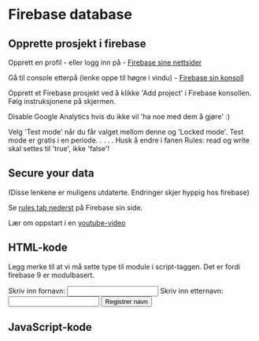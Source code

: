 # Firebase database
## Opprette prosjekt i firebase
Opprett en profil - eller logg inn på - [Firebase sine nettsider](https://firebase.google.com)


Gå til console etterpå (lenke oppe til høgre i vindu) - [Firebase sin konsoll](https://console.firebase.google.com)


Opprett et Firebase prosjekt ved å klikke 'Add project' i Firebase konsollen. Følg instruksjonene på skjermen.  

Disable Google Analytics hvis du ikke vil 'ha noe med dem å gjøre' :)

Velg 'Test mode' når du får valget mellom denne og 'Locked mode'. Test mode er gratis i en periode.
.
.
.
.
Husk å endre i fanen Rules: read og write skal settes til 'true', ikke 'false'!

## Secure your data
(Disse lenkene er muligens utdaterte. Endringer skjer hyppig hos firebase)

Se [rules tab nederst](https://firebase.google.com/docs/firestore/quickstart#web-version-9) på Firebase sin side.

Lær om oppstart i en [youtube-video](https://youtu.be/BjtxPj6jRM8)

## HTML-kode
Legg merke til at vi må sette type til module i script-taggen. Det er fordi firebase 9 er modulbasert. 

<!DOCTYPE html>
<html lang="en">
<head>
    <meta charset="UTF-8">
    <meta http-equiv="X-UA-Compatible" content="IE=edge">
    <meta name="viewport" content="width=device-width, initial-scale=1.0">
    <title>Firebase</title>
    <script src="firebaseV23.js" type="module"></script>
</head>
<body>
    <form action="#">
        <label for="fornavn">Skriv inn fornavn: </label>
        <input type="text" id="fornavn">
        <label for="etternavn">Skriv inn etternavn: </label>
        <input type="text" id="etternavn">
        <button type="button" id="leggTilKnapp">Registrer navn</button>
    </form>
    <p id="utskriftAvsnitt"></p>
</body>
</html>
 

## JavaScript-kode
   

